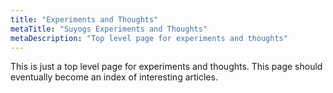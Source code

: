 ```yaml
---
title: "Experiments and Thoughts"
metaTitle: "Suyogs Experiments and Thoughts"
metaDescription: "Top level page for experiments and thoughts"
---
```


This is just a top level page for experiments and thoughts. This page should eventually become an index of interesting articles.
